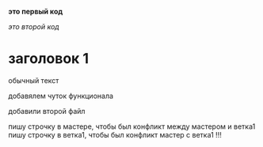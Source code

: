 **это первый код**

*это второй код*

# заголовок 1

обычный текст

добавялем чуток функционала

добавили второй файл

пишу строчку в мастере, чтобы был конфликт между мастером и ветка1
пишу строчку в ветка1, чтобы был конфликт мастер с ветка1 !!!



